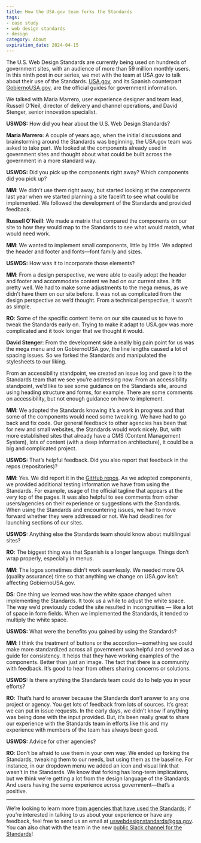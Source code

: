 ```yaml
---
title: How the USA.gov team forks the Standards
tags:
- case study
- web design standards
- design
category: About
expiration_date: 2024-04-15
---
```

The U.S. Web Design Standards are currently being used on hundreds of government sites, with an audience of more than 59 million monthly users. In this ninth post in our series, we met with the team at USA.gov to talk about their use of the Standards. [USA.gov](https://USA.gov), and its Spanish counterpart [GobiernoUSA.gov](https://GobiernoUSA.gov), are the official guides for government information.

We talked with Maria Marrero, user experience designer and team lead, Russell O’Neil, director of delivery and channel operations, and David Stenger, senior innovation specialist.


**USWDS:** How did you hear about the U.S. Web Design Standards?

**Maria Marrero**: A couple of years ago, when the initial discussions and brainstorming around the Standards was beginning, the USA.gov team was asked to take part. We looked at the components already used in government sites and thought about what could be built across the government in a more standard way.


**USWDS:** Did you pick up the components right away? Which components did you pick up?

**MM**: We didn’t use them right away, but started looking at the components last year when we started planning a site facelift to see what could be implemented. We followed the development of the Standards and provided feedback.

**Russell O’Neill**: We made a matrix that compared the components on our site to how they would map to the Standards to see what would match, what would need work.

**MM**: We wanted to implement small components, little by little. We adopted the header and footer and fonts—font family and sizes.


**USWDS:** How was it to incorporate those elements?

**MM**: From a design perspective, we were able to easily adopt the header and footer and accommodate content we had on our current sites. It fit pretty well. We had to make some adjustments to the mega menus, as we didn’t have them on our site before. It was not as complicated from the design perspective as we’d thought. From a technical perspective, it wasn’t as simple.

**RO**: Some of the specific content items on our site caused us to have to tweak the Standards early on. Trying to make it adapt to USA.gov was more complicated and it took longer that we thought it would.

**David Stenger**: From the development side a really big pain point for us was the mega menu and on GobiernoUSA.gov, the line lengths caused a lot of spacing issues. So we forked the Standards and manipulated the stylesheets to our liking.

From an accessibility standpoint, we created an issue log and gave it to the Standards team that we see you’re addressing now. From an accessibility standpoint, we’d like to see some guidance on the Standards site, around using heading structure and forms, for example. There are some comments on accessibility, but not enough guidance on how to implement.

**MM**: We adopted the Standards knowing it’s a work in progress and that some of the components would need some tweaking. We have had to go back and fix code. Our general feedback to other agencies has been that for new and small websites, the Standards would work nicely. But, with more established sites that already have a CMS (Content Management System), lots of content (with a deep information architecture), it could be a big and complicated project.


**USWDS:** That’s helpful feedback. Did you also report that feedback in the repos (repositories)?

**MM**: Yes. We did report it in the [GitHub repos](https://github.com/uswds/uswds/). As we adopted components, we provided additional testing information we have from using the Standards. For example, usage of the official tagline that appears at the very top of the pages. It was also helpful to see comments from other users/agencies on their experience or suggestions with the Standards. When using the Standards and encountering issues, we had to move forward whether they were addressed or not. We had deadlines for launching sections of our sites.


**USWDS:** Anything else the Standards team should know about multilingual sites?

**RO**: The biggest thing was that Spanish is a longer language. Things don’t wrap properly, especially in menus.

**MM**: The logos sometimes didn’t work seamlessly. We needed more QA (quality assurance) time so that anything we change on USA.gov isn’t affecting GobiernoUSA.gov.

**DS**: One thing we learned was how the white space changed when implementing the Standards. It took us a while to adjust the white space. The way we’d previously coded the site resulted in incongruities — like a lot of space in form fields. When we implemented the Standards, it tended to multiply the white space.


**USWDS:** What were the benefits you gained by using the Standards?

**MM**: I think the treatment of buttons or the accordion—something we could make more standardized across all government was helpful and served as a guide for consistency. It helps that they have working examples of the components. Better than just an image. The fact that there is a community with feedback. It’s good to hear from others sharing concerns or solutions.


**USWDS:** Is there anything the Standards team could do to help you in your efforts?

**RO**: That’s hard to answer because the Standards don’t answer to any one project or agency. You get lots of feedback from lots of sources. It’s great we can put in issue requests. In the early days, we didn’t know if anything was being done with the input provided. But, it’s been really great to share our experience with the Standards team in efforts like this and my experience with members of the team has always been good.


**USWDS:** Advice for other agencies?

**RO**: Don’t be afraid to use them in your own way. We ended up forking the Standards, tweaking them to our needs, but using them as the baseline. For instance, in our dropdown menu we added an icon and visual link that wasn’t in the Standards. We know that forking has long-term implications, but we think we’re getting a lot from the design language of the Standards. And users having the same experience across government—that’s a positive.


---

We’re looking to learn more [from agencies that have used the Standards](/getting-started/showcase/); if you’re interested in talking to us about your experience or have any feedback, feel free to send us an email at [uswebdesignstandards@gsa.gov](mailto:uswebdesignstandards@gsa.gov). You can also chat with the team in the new [public Slack channel for the Standards](https://docs.google.com/forms/d/e/1FAIpQLSfFoLTRV00g1iIEZv404wJ0BRwNc6CPKbyXMCeXLjDKDv9g4Q/viewform)!

